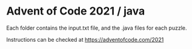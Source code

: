 # Advent of Code 2021 / java
Each folder contains the input.txt file, and the .java files for each puzzle.

Instructions can be checked at https://adventofcode.com/2021
